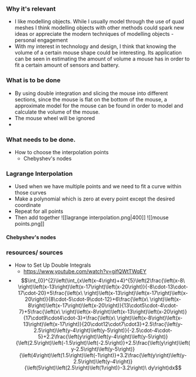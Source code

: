 ### Why it's relevant 
- I like modelling objects. While I usually model through the use of quad meshes I think modelling objects with other methods could spark new ideas or appreciate the modern techniques of modelling objects  - personal engagement
- With my interest in technology and design, I think that knowing the volume of a certain mouse shape could be interesting. Its application can be seen in estimating the amount of volume a mouse has in order to fit a certain amount of sensors and battery.
### What is to be done  
- By using double integration and slicing the mouse into different sections, since the mouse is flat on the bottom of the mouse, a approximate model for the mouse can be found in order to model and calculate the volume of the mouse. 
- The mouse wheel will be ignored
- 
### What needs to be done. 
- How to choose the interpolation points
	- Chebyshev's nodes
### Lagrange Interpolation
- Used when we have multiple points and we need to fit a curve within those curves 
- Make a polynomial which is zero at every point except the desired coordinate
- Repeat for all points 
- Then add together
![[lagrange interpolation.png|400]]
![[mouse points.png]]

#### Chebyshev's nodes

### resources/ sources
- How to Set Up Double Integrals
	- https://www.youtube.com/watch?v=gifQWtTWqEY
- $$\int_{0}^{2}\left(\int_{x\left(x-4\right)+4}^{5}\left(2\frac{\left(x-8\ \right)\left(x-13\right)\left(x-17\right)\left(x-20\right)}{-8\cdot-13\cdot-17\cdot-20}+5\frac{\left(x\ \right)\left(x-13\right)\left(x-17\right)\left(x-20\right)}{8\cdot-5\cdot-9\cdot-12}+6\frac{\left(x\ \right)\left(x-8\right)\left(x-17\right)\left(x-20\right)}{13\cdot5\cdot-4\cdot-7}+5\frac{\left(x\ \right)\left(x-8\right)\left(x-13\right)\left(x-20\right)}{17\cdot9\cdot4\cdot-3}+\frac{\left(x\ \right)\left(x-8\right)\left(x-13\right)\left(x-17\right)}{20\cdot12\cdot7\cdot3}+2.5\frac{\left(y-2.5\right)\left(y-4\right)\left(y-5\right)}{-2.5\cdot-4\cdot-5}+2.2\frac{\left(y\right)\left(y-4\right)\left(y-5\right)}{\left(2.5\right)\left(-1.5\right)\left(-2.5\right)}+2.5\frac{\left(y\right)\left(y-2.5\right)\left(y-5\right)}{\left(4\right)\left(1.5\right)\left(-1\right)}+3.2\frac{\left(y\right)\left(y-2.5\right)\left(y-4\right)}{\left(5\right)\left(2.5\right)\left(1\right)}-3.2\right)\ dy\right)dx$$
